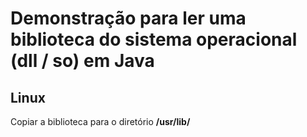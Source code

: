 # Demonstração para ler uma biblioteca do sistema operacional (dll / so) em Java

## Linux

Copiar a biblioteca para o diretório **/usr/lib/**